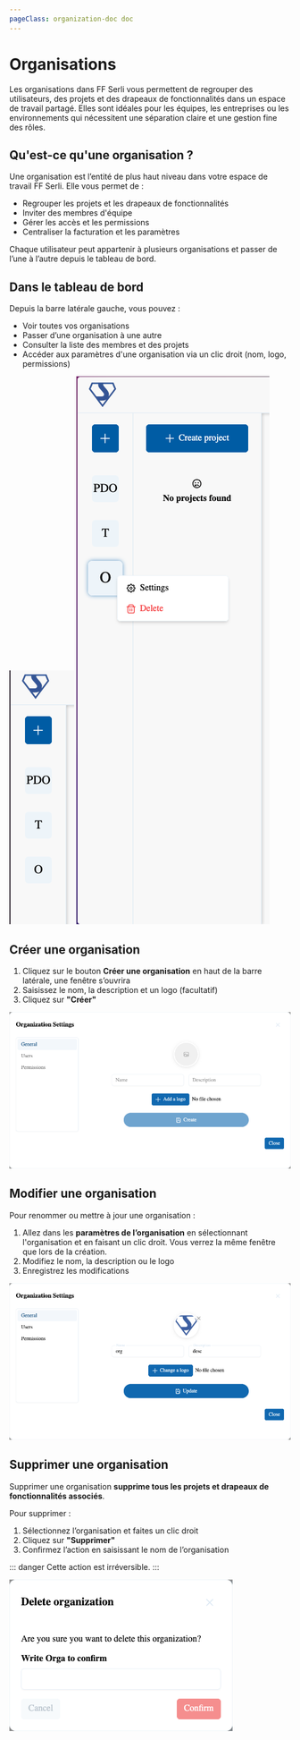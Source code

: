 ```yaml
---
pageClass: organization-doc doc
---
```

# Organisations

Les organisations dans FF Serli vous permettent de regrouper des utilisateurs, des projets et des drapeaux de fonctionnalités dans un espace de travail partagé.
Elles sont idéales pour les équipes, les entreprises ou les environnements qui nécessitent une séparation claire et une gestion fine des rôles.

## Qu'est-ce qu'une organisation ?

Une organisation est l’entité de plus haut niveau dans votre espace de travail FF Serli.
Elle vous permet de :

- Regrouper les projets et les drapeaux de fonctionnalités
- Inviter des membres d'équipe
- Gérer les accès et les permissions
- Centraliser la facturation et les paramètres

Chaque utilisateur peut appartenir à plusieurs organisations et passer de l’une à l’autre depuis le tableau de bord.

## Dans le tableau de bord

Depuis la barre latérale gauche, vous pouvez :

- Voir toutes vos organisations
- Passer d’une organisation à une autre
- Consulter la liste des membres et des projets
- Accéder aux paramètres d'une organisation via un clic droit (nom, logo, permissions)

<div class="image-row">
  <img src="/assets/dashboard/organization-bar.png" alt="Organisation" />
  <img src="/assets/dashboard/organization-bar-right-click.png" alt="Organisation clic droit" />
</div>

## Créer une organisation

1. Cliquez sur le bouton **Créer une organisation** en haut de la barre latérale, une fenêtre s’ouvrira
2. Saisissez le nom, la description et un logo (facultatif)
3. Cliquez sur **"Créer"**

![](/assets/dashboard/organization-modal.png)

## Modifier une organisation

Pour renommer ou mettre à jour une organisation :

1. Allez dans les **paramètres de l’organisation** en sélectionnant l'organisation et en faisant un clic droit. Vous verrez la même fenêtre que lors de la création.
2. Modifiez le nom, la description ou le logo
3. Enregistrez les modifications

![](/assets/dashboard/organization-modal-filled.png)

## Supprimer une organisation

Supprimer une organisation **supprime tous les projets et drapeaux de fonctionnalités associés**.

Pour supprimer :

1. Sélectionnez l’organisation et faites un clic droit
2. Cliquez sur **"Supprimer"**
3. Confirmez l’action en saisissant le nom de l’organisation

::: danger
Cette action est irréversible.
:::

<div class="center">
  <img src="/assets/dashboard/organization-delete.png" alt="Suppression d'organisation" />
</div>


<!-- ## Gérer les utilisateurs et les permissions
**Bientôt disponible** -->
<!-- ## Gérer les utilisateurs

Vous pouvez inviter des collaborateurs dans votre organisation et leur attribuer des rôles :

### Inviter des utilisateurs

1. Allez dans **Organisation > Membres**
2. Cliquez sur **"Inviter un utilisateur"**
3. Entrez leur email et assignez un rôle :
   - **Propriétaire** – Accès total, y compris suppression
   - **Admin** – Gère les membres, paramètres, flags et projets
   - **Membre** – Accès aux projets et flags

Les utilisateurs invités recevront un email pour rejoindre l'organisation.

### Modifier ou révoquer un accès

Depuis la liste des membres, vous pouvez :

- Modifier le rôle d’un utilisateur
- Supprimer un utilisateur de l’organisation

> Seuls les Propriétaires et les Admins peuvent gérer les utilisateurs.
 -->
